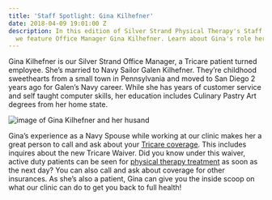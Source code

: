 ```yaml
---
title: 'Staff Spotlight: Gina Kilhefner'
date: 2018-04-09 19:01:00 Z
description: In this edition of Silver Strand Physical Therapy's Staff Spotlight,
  we feature Office Manager Gina Kilhefner. Learn about Gina's role here.
---
```


Gina Kilhefner is our Silver Strand Office Manager, a Tricare patient turned employee. She’s married to Navy Sailor Galen Kilhefner. They’re childhood sweethearts from a small town in Pennsylvania and moved to San Diego 2 years ago for Galen’s Navy career. While she has years of customer service and self taught computer skills, her education includes Culinary Pastry Art degrees from her home state.

![image of Gina Kilhefner and her husand](/uploads/gina-pics.png "Gina Kilhefner | Silver Strand Physical Therapy")

Gina’s experience as a Navy Spouse while working at our clinic makes her a great person to call and ask about your [Tricare coverage](/insurance). This includes inquires about the new Tricare Waiver. Did you know under this waiver, active duty patients can be seen for [physical therapy treatment](/) as soon as the next day? You can also call and ask about coverage for other insurances. As she’s also a patient, Gina can give you the inside scoop on what our clinic can do to get you back to full health!